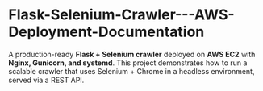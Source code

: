 # Flask-Selenium-Crawler---AWS-Deployment-Documentation
 A production-ready **Flask + Selenium crawler** deployed on **AWS EC2** with **Nginx, Gunicorn, and systemd**.   This project demonstrates how to run a scalable crawler that uses Selenium + Chrome in a headless environment, served via a REST API.

